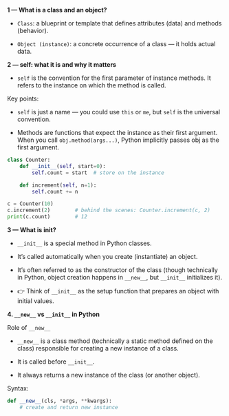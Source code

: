 **1 — What is a class and an object?**

- `Class`: a blueprint or template that defines attributes (data) and methods (behavior).

- `Object (instance)`: a concrete occurrence of a class — it holds actual data.

**2 — self: what it is and why it matters**

- `self` is the convention for the first parameter of instance methods. It refers to the instance on which the method is called.

Key points:

- `self` is just a name — you could use `this` or `me`, but `self` is the universal convention.

- Methods are functions that expect the instance as their first argument. When you call `obj.method(args...)`, Python implicitly passes obj as the first argument.
```python
class Counter:
    def __init__(self, start=0):
        self.count = start  # store on the instance

    def increment(self, n=1):
        self.count += n

c = Counter(10)
c.increment(2)        # behind the scenes: Counter.increment(c, 2)
print(c.count)        # 12
```

**3 — What is __init__?**

- `__init__` is a special method in Python classes.

- It’s called automatically when you create (instantiate) an object.

- It’s often referred to as the constructor of the class (though technically in Python, object creation happens in `__new__`, but `__init__` initializes it).

- 👉 Think of `__init__` as the setup function that prepares an object with initial values.

**4. `__new__` vs `__init__` in Python**

Role of `__new__`

- `__new__` is a class method (technically a static method defined on the class) responsible for creating a new instance of a class.

- It is called before `__init__`.

- It always returns a new instance of the class (or another object).

Syntax:
```python
def __new__(cls, *args, **kwargs):
    # create and return new instance
```
